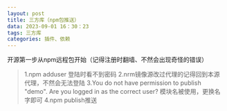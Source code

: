 ```yaml
---
layout: post
title: 三方库（npm包推送）
data: 2023-09-01 16：30：23
tags: 三方库
categories: 插件、依赖
---
```


开源第一步从npm远程包开始（记得注册时翻墙、不然会出现奇怪的错误）

<!-- more -->
>1.npm adduser 登陆时看不到密码
2.nrm镜像源改过代理的记得回到本源代理，不然会无法登陆
3.You do not have permission to publish "demo". Are you logged in as the correct user? 模块名被使用，更换名字即可
4.npm publish推送

<!-- more -->